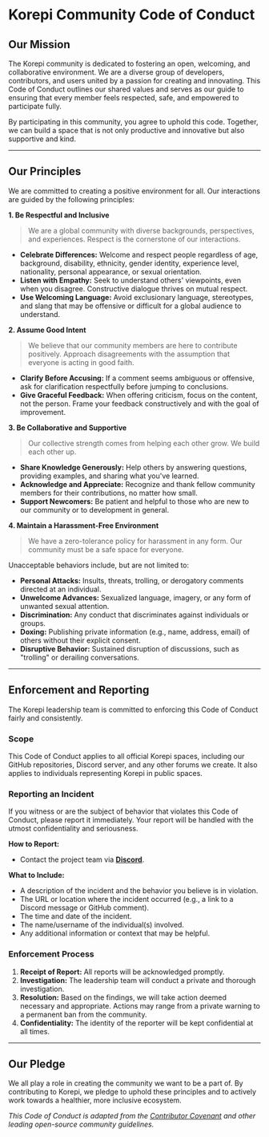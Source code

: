# Korepi Community Code of Conduct

## Our Mission

The Korepi community is dedicated to fostering an open, welcoming, and collaborative environment. We are a diverse group of developers, contributors, and users united by a passion for creating and innovating. This Code of Conduct outlines our shared values and serves as our guide to ensuring that every member feels respected, safe, and empowered to participate fully.

By participating in this community, you agree to uphold this code. Together, we can build a space that is not only productive and innovative but also supportive and kind.

---

## Our Principles

We are committed to creating a positive environment for all. Our interactions are guided by the following principles:

**1. Be Respectful and Inclusive**
> We are a global community with diverse backgrounds, perspectives, and experiences. Respect is the cornerstone of our interactions.

-   **Celebrate Differences:** Welcome and respect people regardless of age, background, disability, ethnicity, gender identity, experience level, nationality, personal appearance, or sexual orientation.
-   **Listen with Empathy:** Seek to understand others' viewpoints, even when you disagree. Constructive dialogue thrives on mutual respect.
-   **Use Welcoming Language:** Avoid exclusionary language, stereotypes, and slang that may be offensive or difficult for a global audience to understand.

**2. Assume Good Intent**
> We believe that our community members are here to contribute positively. Approach disagreements with the assumption that everyone is acting in good faith.

-   **Clarify Before Accusing:** If a comment seems ambiguous or offensive, ask for clarification respectfully before jumping to conclusions.
-   **Give Graceful Feedback:** When offering criticism, focus on the content, not the person. Frame your feedback constructively and with the goal of improvement.

**3. Be Collaborative and Supportive**
> Our collective strength comes from helping each other grow. We build each other up.

-   **Share Knowledge Generously:** Help others by answering questions, providing examples, and sharing what you've learned.
-   **Acknowledge and Appreciate:** Recognize and thank fellow community members for their contributions, no matter how small.
-   **Support Newcomers:** Be patient and helpful to those who are new to our community or to development in general.

**4. Maintain a Harassment-Free Environment**
> We have a zero-tolerance policy for harassment in any form. Our community must be a safe space for everyone.

Unacceptable behaviors include, but are not limited to:
-   **Personal Attacks:** Insults, threats, trolling, or derogatory comments directed at an individual.
-   **Unwelcome Advances:** Sexualized language, imagery, or any form of unwanted sexual attention.
-   **Discrimination:** Any conduct that discriminates against individuals or groups.
-   **Doxing:** Publishing private information (e.g., name, address, email) of others without their explicit consent.
-   **Disruptive Behavior:** Sustained disruption of discussions, such as "trolling" or derailing conversations.

---

## Enforcement and Reporting

The Korepi leadership team is committed to enforcing this Code of Conduct fairly and consistently.

### Scope
This Code of Conduct applies to all official Korepi spaces, including our GitHub repositories, Discord server, and any other forums we create. It also applies to individuals representing Korepi in public spaces.

### Reporting an Incident
If you witness or are the subject of behavior that violates this Code of Conduct, please report it immediately. Your report will be handled with the utmost confidentiality and seriousness.

**How to Report:**
-   Contact the project team via **[Discord](https://discord.com/channels/1251244897021722735/1251244897831227544)**.

**What to Include:**
-   A description of the incident and the behavior you believe is in violation.
-   The URL or location where the incident occurred (e.g., a link to a Discord message or GitHub comment).
-   The time and date of the incident.
-   The name/username of the individual(s) involved.
-   Any additional information or context that may be helpful.

### Enforcement Process
1.  **Receipt of Report:** All reports will be acknowledged promptly.
2.  **Investigation:** The leadership team will conduct a private and thorough investigation.
3.  **Resolution:** Based on the findings, we will take action deemed necessary and appropriate. Actions may range from a private warning to a permanent ban from the community.
4.  **Confidentiality:** The identity of the reporter will be kept confidential at all times.

---

## Our Pledge

We all play a role in creating the community we want to be a part of. By contributing to Korepi, we pledge to uphold these principles and to actively work towards a healthier, more inclusive ecosystem.

*This Code of Conduct is adapted from the [Contributor Covenant](https://www.contributor-covenant.org) and other leading open-source community guidelines.*